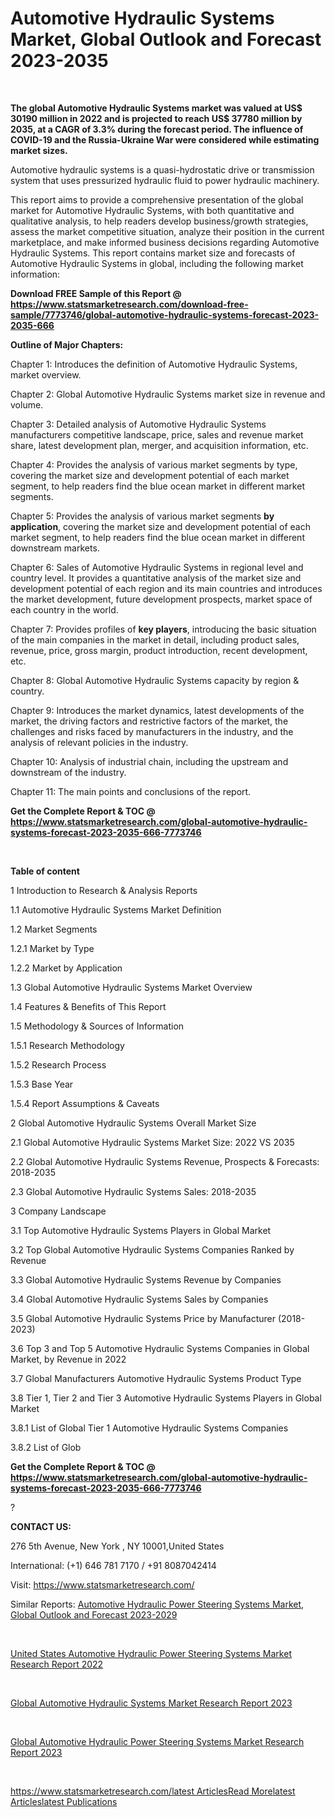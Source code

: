 <h1>Automotive Hydraulic Systems Market, Global Outlook and Forecast 2023-2035</h1><br/><p><strong>The global Automotive Hydraulic Systems market was valued at US$ 30190 million in 2022 and is projected to reach US$ 37780 million by 2035, at a <strong>CAGR</strong> of 3.3% during the forecast period. The influence of COVID-19 and the Russia-Ukraine War were considered while estimating market sizes.</strong></p>
 
 
 
 <p>Automotive hydraulic systems is a quasi-hydrostatic drive or transmission system that uses pressurized hydraulic fluid to power hydraulic machinery.</p>
 
 
 
 <p>This report aims to provide a comprehensive presentation of the global market for Automotive Hydraulic Systems, with both quantitative and qualitative analysis, to help readers develop business/growth strategies, assess the market competitive situation, analyze their position in the current marketplace, and make informed business decisions regarding Automotive Hydraulic Systems. This report contains market size and forecasts of Automotive Hydraulic Systems in global, including the following market information:</p>
 
 
 
 <p><strong>Download FREE Sample of this Report @ <a href="https://www.statsmarketresearch.com/download-free-sample/7773746/global-automotive-hydraulic-systems-forecast-2023-2035-666">https://www.statsmarketresearch.com/download-free-sample/7773746/global-automotive-hydraulic-systems-forecast-2023-2035-666</a></strong></p>
 
 
 
 <p><strong>Outline of Major Chapters:</strong></p>
 
 
 
 <p>Chapter 1: Introduces the definition of Automotive Hydraulic Systems, market overview.</p>
 
 
 
 <p>Chapter 2: Global Automotive Hydraulic Systems market size in revenue and volume.</p>
 
 
 
 <p>Chapter 3: Detailed analysis of Automotive Hydraulic Systems manufacturers competitive landscape, price, sales and revenue market share, latest development plan, merger, and acquisition information, etc.</p>
 
 
 
 <p>Chapter 4: Provides the analysis of various market segments by type, covering the market size and development potential of each market segment, to help readers find the blue ocean market in different market segments.</p>
 
 
 
 <p>Chapter 5: Provides the analysis of various market segments <strong>by application</strong>, covering the market size and development potential of each market segment, to help readers find the blue ocean market in different downstream markets.</p>
 
 
 
 <p>Chapter 6: Sales of Automotive Hydraulic Systems in regional level and country level. It provides a quantitative analysis of the market size and development potential of each region and its main countries and introduces the market development, future development prospects, market space of each country in the world.</p>
 
 
 
 <p>Chapter 7: Provides profiles of <strong>key players</strong>, introducing the basic situation of the main companies in the market in detail, including product sales, revenue, price, gross margin, product introduction, recent development, etc.</p>
 
 
 
 <p>Chapter 8: Global Automotive Hydraulic Systems capacity by region & country.</p>
 
 
 
 <p>Chapter 9: Introduces the market dynamics, latest developments of the market, the driving factors and restrictive factors of the market, the challenges and risks faced by manufacturers in the industry, and the analysis of relevant policies in the industry.</p>
 
 
 
 <p>Chapter 10: Analysis of industrial chain, including the upstream and downstream of the industry.</p>
 
 
 
 <p>Chapter 11: The main points and conclusions of the report.</p>
 
 
 
 <div><b>Get the Complete Report & TOC @ <a href="https://www.statsmarketresearch.com/global-automotive-hydraulic-systems-forecast-2023-2035-666-7773746">https://www.statsmarketresearch.com/global-automotive-hydraulic-systems-forecast-2023-2035-666-7773746</a></b></div>
 
 
 
 <p><br />
 
 <b>Table of content</b></p>
 
 
 
 <p>1 Introduction to Research & Analysis Reports<br />
 
 1.1 Automotive Hydraulic Systems Market Definition<br />
 
 1.2 Market Segments<br />
 
 1.2.1 Market by Type<br />
 
 1.2.2 Market by Application<br />
 
 1.3 Global Automotive Hydraulic Systems Market Overview<br />
 
 1.4 Features & Benefits of This Report<br />
 
 1.5 Methodology & Sources of Information<br />
 
 1.5.1 Research Methodology<br />
 
 1.5.2 Research Process<br />
 
 1.5.3 Base Year<br />
 
 1.5.4 Report Assumptions & Caveats<br />
 
 2 Global Automotive Hydraulic Systems Overall Market Size<br />
 
 2.1 Global Automotive Hydraulic Systems Market Size: 2022 VS 2035<br />
 
 2.2 Global Automotive Hydraulic Systems Revenue, Prospects & Forecasts: 2018-2035<br />
 
 2.3 Global Automotive Hydraulic Systems Sales: 2018-2035<br />
 
 3 Company Landscape<br />
 
 3.1 Top Automotive Hydraulic Systems Players in Global Market<br />
 
 3.2 Top Global Automotive Hydraulic Systems Companies Ranked by Revenue<br />
 
 3.3 Global Automotive Hydraulic Systems Revenue by Companies<br />
 
 3.4 Global Automotive Hydraulic Systems Sales by Companies<br />
 
 3.5 Global Automotive Hydraulic Systems Price by Manufacturer (2018-2023)<br />
 
 3.6 Top 3 and Top 5 Automotive Hydraulic Systems Companies in Global Market, by Revenue in 2022<br />
 
 3.7 Global Manufacturers Automotive Hydraulic Systems Product Type<br />
 
 3.8 Tier 1, Tier 2 and Tier 3 Automotive Hydraulic Systems Players in Global Market<br />
 
 3.8.1 List of Global Tier 1 Automotive Hydraulic Systems Companies<br />
 
 3.8.2 List of Glob</p>
 
 
 
 <div><b>Get the Complete Report & TOC @ <a href="https://www.statsmarketresearch.com/global-automotive-hydraulic-systems-forecast-2023-2035-666-7773746">https://www.statsmarketresearch.com/global-automotive-hydraulic-systems-forecast-2023-2035-666-7773746</a></b></div>
 
 
 
 <p>? </p>
 
 
 
 <p><b>CONTACT US:</b><br />
 
 276 5th Avenue, New York , NY 10001,United States<br />
 
 International: (+1) 646 781 7170 / +91 8087042414<br />
 
 Visit: <a href="https://www.statsmarketresearch.com/">https://www.statsmarketresearch.com/</a><br />
 
 Similar Reports: <a href="https://www.statsmarketresearch.com/global-automotive-hydraulic-systems-forecast-2023-2035-666-7773746">Automotive Hydraulic Power Steering Systems Market, Global Outlook and Forecast 2023-2029</a><br />
 
 <br />
 
 <a href="https://www.statsmarketresearch.com/global-automotive-hydraulic-systems-forecast-2023-2035-666-7773746">United States Automotive Hydraulic Power Steering Systems Market Research Report 2022</a><br />
 
 <br />
 
 <a href="https://www.statsmarketresearch.com/global-automotive-hydraulic-systems-forecast-2023-2035-666-7773746">Global Automotive Hydraulic Systems Market Research Report 2023</a><br />
 
 <br />
 
 <a href="https://www.statsmarketresearch.com/global-automotive-hydraulic-systems-forecast-2023-2035-666-7773746">Global Automotive Hydraulic Power Steering Systems Market Research Report 2023</a><br />
 
 <br />
 
 <a href="https://gyeongbokgung.com">https://www.statsmarketresearch.com/</a><a href="https://hallyeomaritime.com">latest Articles</a><a href="https://jingwansa.com">Read More</a><a href="https://nguoiviet.jp/">latest Articles</a><a href="https://www.intelmarketresearch.com/">latest Publications</a></p>